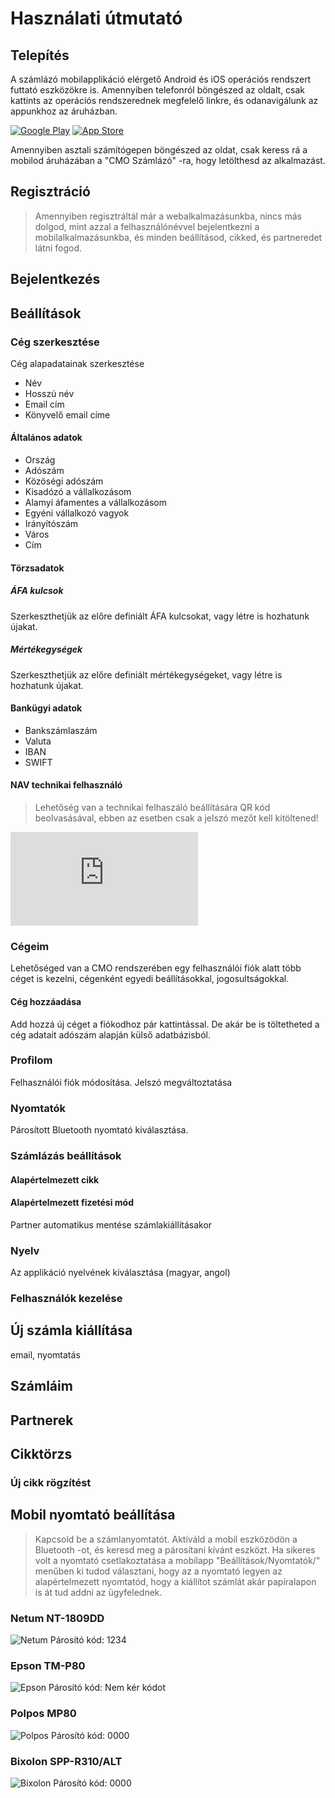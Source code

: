 # Használati útmutató

<div class="img-float-left">

## Telepítés
A számlázó mobilapplikáció elérgető Android és iOS operációs rendszert futtató eszközökre is.
Amennyiben telefonról böngészed az oldalt, csak kattints az operációs rendszerednek megfelelő linkre, és odanavigálunk az appunkhoz az áruházban.

[![Google Play](../_media/googleplay.png)](https://play.google.com/store/apps/details?id=com.cmo24.cmocompany)
[![App Store](../_media/appstore.png)](https://apps.apple.com/app/apple-store/id1514390651)

Amennyiben asztali számítógepen böngészed az oldat, csak keress rá a mobilod áruházában a "CMO Számlázó" -ra, hogy letölthesd az alkalmazást.


## Regisztráció
> Amennyiben regisztráltál már a webalkalmazásunkba, nincs más dolgod, mint azzal a felhasználónévvel bejelentkezni a mobilalkalmazásunkba, és minden beállításod, cikked, és partneredet látni fogod.

## Bejelentkezés

<!-- BEÁLLÍTÁSOK -->
## Beállítások

<!-- Cég szerkesztése -->
### Cég szerkesztése
Cég alapadatainak szerkesztése
+ Név
+ Hosszú név
+ Email cím
+ Könyvelő email címe

#### Általános adatok
+ Ország
+ Adószám
+ Közöségi adószám
+ Kisadózó a vállalkozásom
+ Alamyi áfamentes a vállalkozásom
+ Egyéni vállalkozó vagyok
+ Irányítószám
+ Város
+ Cím
#### Törzsadatok
##### ÁFA kulcsok
Szerkeszthetjük az előre definiált ÁFA kulcsokat, vagy létre is hozhatunk újakat.
##### Mértékegységek
Szerkeszthetjük az előre definiált mértékegységeket, vagy létre is hozhatunk újakat.
#### Bankügyi adatok
+ Bankszámlaszám
+ Valuta
+ IBAN
+ SWIFT
#### NAV technikai felhasználó
> Lehetőség van a technikai felhaszáló beállítására QR kód beolvasásával, ebben az esetben csak a jelszó mezőt kell kitöltened!

<iframe class="video-container" src="https://www.youtube.com/embed/ek7ERk9cti8" frameborder="0" allow="accelerometer; encrypted-media; gyroscope; picture-in-picture" allowfullscreen></iframe>
<!-- Cég szerkesztésének vége -->

<!-- Cégeim -->
### Cégeim
Lehetőséged van a CMO rendszerében egy felhasználói fiók alatt több céget is kezelni, cégenként egyedi beállításokkal, jogosultságokkal.
#### Cég hozzáadása
Add hozzá új céget a fiókodhoz pár kattintással. De akár be is töltetheted a cég adatait adószám alapján külső adatbázisból. 
<!-- Cégeim vége -->

### Profilom
Felhasználói fiók módosítása. Jelszó megváltoztatása
### Nyomtatók
Párosított Bluetooth nyomtató kiválasztása.
### Számlázás beállítások
#### Alapértelmezett cikk
#### Alapértelmezett fizetési mód
Partner automatikus mentése számlakiállításakor
### Nyelv
Az applikáció nyelvének kiválasztása (magyar, angol)
### Felhasználók kezelése
<!--  BEÁLLÍTÁSOK VÉGE -->

## Új számla kiállítása
email, nyomtatás

## Számláim
## Partnerek

## Cikktörzs
### Új cikk rögzítést


## Mobil nyomtató beállítása
> Kapcsold be a számlanyomtatót. Aktíváld a mobil eszközödön a Bluetooth -ot, és keresd meg a párosítani kívánt eszközt.
Ha sikeres volt a nyomtató csetlakoztatása a mobilapp "Beállítások/Nyomtatók/" menűben ki tudod választani, hogy az a nyomtató legyen az alapértelmezett nyomtatód, hogy a kiállítot számlát akár papíralapon is át tud addni az ügyfelednek.

### Netum NT-1809DD
![Netum](../_media/mobilapp/szamlanyomtato/netum-nt-1809DD-hordozhato-nyomtato.png)
Párosító kód: 1234


### Epson TM-P80
![Epson](../_media/mobilapp/szamlanyomtato/epson-tm-p80.png)
Párosító kód: Nem kér kódot



### Polpos MP80
![Polpos](../_media/mobilapp/szamlanyomtato/polpos-mp80.png)
Párosító kód: 0000


### Bixolon SPP-R310/ALT
![Bixolon](../_media/mobilapp/szamlanyomtato/bixolon-spp-r310-szamlanyomtato.png)
Párosító kód: 0000



</div>

